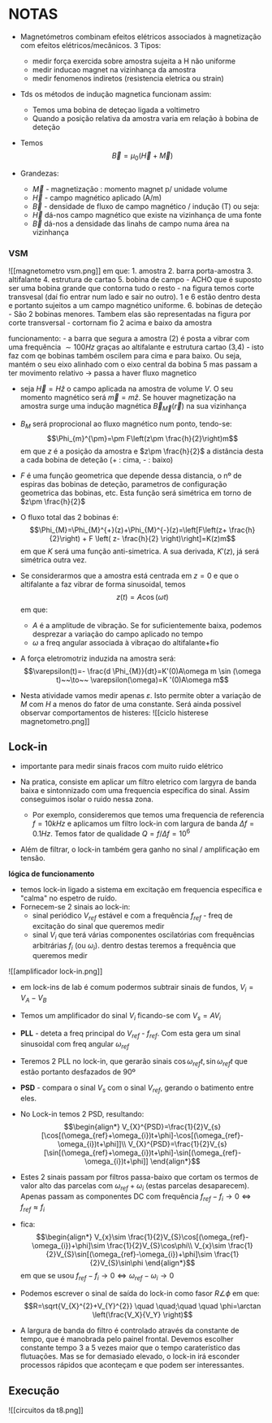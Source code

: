 # NOTAS
- Magnetómetros combinam efeitos elétricos associados à magnetização com efeitos elétricos/mecânicos. 3 Tipos:
    - medir força exercida sobre amostra sujeita a H não uniforme
    - medir inducao magnet na vizinhança da amostra
    - medir fenomenos indiretos (resistencia eletrica ou strain)

- Tds os métodos de indução magnetica funcionam assim:
    - Temos uma bobina de deteçao ligada a voltimetro
    - Quando a posição relativa da amostra varia em relação à bobina de deteção

- Temos $$\vec{B}=\mu_{0}(\vec{H}+\vec{M})$$
- Grandezas:
    - $\vec{M}$ - magnetização : momento magnet p/ unidade volume
    - $\vec{H}$ - campo magnético aplicado (A/m)
    - $\vec{B}$ - densidade de fluxo de campo magnético /  indução (T)
ou seja:
    - $\vec{H}$ dá-nos campo magnético que existe na vizinhança de uma fonte 
    - $\vec{B}$ dá-nos a densidade das linahs de campo numa área na vizinhança

### VSM
![[magnetometro vsm.png]]
em que:
    1. amostra
    2. barra porta-amostra
    3. altifalante
    4. estrutura de cartao
    5. bobina de campo - ACHO que é suposto ser uma bobina grande que contorna tudo o resto -  na figura temos corte transvesal (daí fio entrar num lado e sair no outro). 1 e 6 estão dentro desta e portanto sujeitos a um campo magnético uniforme.
    6. bobinas de deteção - São 2 bobinas menores. Tambem elas são representadas na figura por corte transversal - cortornam fio 2 acima e baixo da amostra

funcionamento:
    - a barra que segura a amostra (2) é posta a vibrar com uma frequência $\sim100Hz$ graças ao altifalante e estrutura cartao (3,4)
    - isto faz com qe bobinas também oscilem para cima e para baixo. Ou seja, mantém o seu eixo alinhado com o eixo central da bobina 5 mas passam a ter movimento relativo -> passa a haver fluxo magnetico


- seja $\vec{H}=H \hat{z}$ o campo aplicada na amostra de volume $V$. O seu momento magnético será $\vec{m}=m\hat{z}$. Se houver magnetização na amostra surge uma indução magnética $\vec{B}_{\vec{M}}(\vec{r})$ na sua vizinhança
- $B_M$ será proprocional ao fluxo magnético num ponto, tendo-se:
$$\Phi_{m}^{\pm}=\pm F\left(z\pm \frac{h}{2}\right)m$$
em que $z$ é a posição da amostra e $z\pm \frac{h}{2}$ a distância desta a cada bobina de deteção (+ : cima, - : baixo)
- $F$ é uma função geometrica que depende dessa distancia, o nº de espiras das bobinas de deteção, parametros de configuração geometrica das bobinas, etc. Esta função será simétrica em torno de $z\pm \frac{h}{2}$

- O fluxo total das 2 bobinas é:
$$\Phi_{M}=\Phi_{M}^{+}(z)+\Phi_{M}^{-}(z)=\left[F\left(z+ \frac{h}{2}\right) + F \left( z- \frac{h}{2} \right)\right]=K(z)m$$
em que $K$ será uma função anti-simetrica. A sua derivada, $K'(z)$, já será simétrica outra vez.

- Se considerarmos que a amostra está centrada em $z=0$ e que o altifalante a faz vibrar de forma sinusoidal, temos $$z(t)=A\cos(\omega t)$$
em que:
    - $A$ é a amplitude de vibração. Se for suficientemente baixa, podemos desprezar a variação do campo aplicado no tempo
    - $\omega$ a freq angular associada à vibraçao do altifalante+fio

- A força eletromotriz induzida na amostra será:
$$\varepsilon(t)=- \frac{d \Phi_{M}}{dt}=K'(0)A\omega m \sin (\omega t)~~\to~~ \varepsilon(\omega)=K '(0)A\omega m$$
- Nesta atividade vamos medir apenas $\varepsilon$. Isto permite obter a variação de $M$ com $H$ a menos do fator de uma constante. Será ainda possivel observar comportamentos de histeres:
![[ciclo histerese magnetometro.png]]

## Lock-in
- importante para medir sinais fracos com muito ruido elétrico
- Na pratica, consiste em aplicar um filtro eletrico com largyra de banda baixa e sintonnizado com uma frequencia específica do sinal. Assim conseguimos isolar o ruido nessa zona. 
    - Por exemplo, consideremos que temos uma frequencia de referencia $f=10kHz$ e aplicamos um filtro lock-in com largura de banda $\Delta f=0.1Hz$. Temos fator de qualidade $Q=f/\Delta f=10^{6}$ 

- Além de filtrar, o lock-in também gera ganho no sinal / amplificação em tensão.

**lógica de funcionamento**
- temos lock-in ligado a sistema em excitação em frequencia específica e "calma" no espetro de ruído.
- Fornecem-se 2 sinais ao lock-in:
    - sinal periódico $V_{ref}$ estável e com a frequência $f_{ref}$ - freq de excitação do sinal que queremos medir
    - sinal $V_{i}$ que terá várias componentes oscilatórias com frequências arbitrárias $f_{i}$ (ou $\omega_{i}$). dentro destas teremos a frequência que queremos medir

![[amplificador lock-in.png]]
- em lock-ins de lab é comum podermos subtrair sinais de fundos, $V_{i}=V_{A}-V_{B}$
- Temos um amplificador do sinal $V_{i}$ ficando-se com $V_{s}=AV_{i}$
- **PLL** - deteta a freq principal do $V_{ref}$ - $f_{ref}$. Com esta gera um sinal sinusoidal com freq angular $\omega_{ref}$
- Teremos 2 PLL no lock-in, que gerarão sinais $\cos\omega_{ref} t,\sin\omega_{ref}t$ que estão portanto desfazados de 90º
- **PSD** - compara o sinal $V_{s}$ com o sinal $V_{ref}$, gerando o batimento entre eles.
- No Lock-in temos 2 PSD, resultando:
$$\begin{align*}
V_{X}^{PSD}=\frac{1}{2}V_{s}[\cos[(\omega_{ref}+\omega_{i})t+\phi]-\cos[(\omega_{ref}-\omega_{i})t+\phi]]\\
V_{X}^{PSD}=\frac{1}{2}V_{s}[\sin[(\omega_{ref}+\omega_{i})t+\phi]-\sin[(\omega_{ref}-\omega_{i})t+\phi]]
\end{align*}$$
- Estes 2 sinais passam por filtros passa-baixo que cortam os termos de valor alto das parcelas com $\omega_{ref}+\omega_{i}$ (estas parcelas desaparecem). Apenas passam as componentes DC com frequência $f_{ref}-f_{i}\to0 \Leftrightarrow f_{ref}\approx f_{i}$
- fica:
$$\begin{align*}
V_{x}\sim \frac{1}{2}V_{S}\cos[(\omega_{ref}-\omega_{i})+\phi]\sim \frac{1}{2}V_{S}\cos\phi\\
V_{x}\sim \frac{1}{2}V_{S}\sin[(\omega_{ref}-\omega_{i})+\phi]\sim \frac{1}{2}V_{S}\sin\phi
\end{align*}$$
em que se usou $f_{ref}-f_{i}\to0 \Leftrightarrow \omega_{ref}-\omega_{i}\to0$

- Podemos escrever o sinal de saída do lock-in como fasor $R\angle\phi$ em que:
$$R=\sqrt{V_{X}^{2}+V_{Y}^{2}} \quad \quad;\quad \quad \phi=\arctan \left(\frac{V_X}{V_Y} \right)$$
- A largura de banda do filtro é controlado através da constante de tempo, que é manobrada pelo painel frontal. Devemos escolher constante tempo 3 a 5 vezes maior que o tempo caraterístico das flutuações. Mas se for demasiado elevado, o lock-in irá esconder processos rápidos que aconteçam e que podem ser interessantes.

## Execução
![[circuitos da t8.png]]
